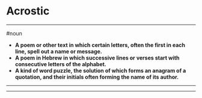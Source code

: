 # Acrostic
---
#noun
- **A poem or other text in which certain letters, often the first in each line, spell out a name or message.**
- **A poem in Hebrew in which successive lines or verses start with consecutive letters of the alphabet.**
- **A kind of word puzzle, the solution of which forms an anagram of a quotation, and their initials often forming the name of its author.**
---
---
